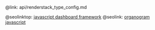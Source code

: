 @link: api/renderstack_type_config.md

@seolinktop: [javascript dashboard framework](https://webix.com)
@seolink: [organogram javascript](https://webix.com/widget/organogram/)
